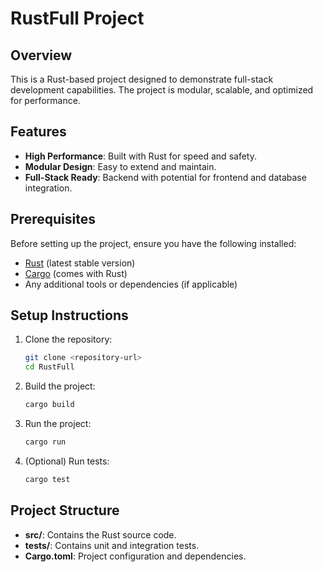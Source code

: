 # RustFull Project

## Overview

This is a Rust-based project designed to demonstrate full-stack development capabilities. The project is modular, scalable, and optimized for performance.

## Features

- **High Performance**: Built with Rust for speed and safety.
- **Modular Design**: Easy to extend and maintain.
- **Full-Stack Ready**: Backend with potential for frontend and database integration.

## Prerequisites

Before setting up the project, ensure you have the following installed:

- [Rust](https://www.rust-lang.org/tools/install) (latest stable version)
- [Cargo](https://doc.rust-lang.org/cargo/) (comes with Rust)
- Any additional tools or dependencies (if applicable)

## Setup Instructions

1. Clone the repository:
   ```bash
   git clone <repository-url>
   cd RustFull
   ```

2. Build the project:
   ```bash
   cargo build
   ```

3. Run the project:
   ```bash
   cargo run
   ```

4. (Optional) Run tests:
   ```bash
   cargo test
   ```

## Project Structure

- **src/**: Contains the Rust source code.
- **tests/**: Contains unit and integration tests.
- **Cargo.toml**: Project configuration and dependencies.

